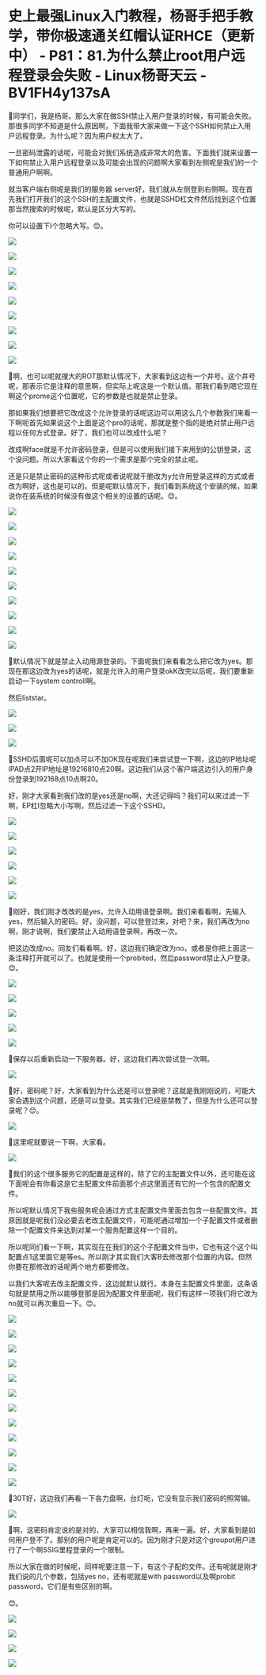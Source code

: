 # 史上最强Linux入门教程，杨哥手把手教学，带你极速通关红帽认证RHCE（更新中） - P81：81.为什么禁止root用户远程登录会失败 - Linux杨哥天云 - BV1FH4y137sA

🎼同学们，我是杨哥。那么大家在做SSH禁止入用户登录的时候，有可能会失败。那很多同学不知道是什么原因啊，下面我带大家来做一下这个SSH如何禁止入用户远程登录。为什么呢？因为用户权太大了。

一旦密码泄露的话呢，可能会对我们系统造成非常大的危害。下面我们就来设置一下如何禁止入用户远程登录以及可能会出现的问题啊大家看到左侧呢是我们的一个普通用户啊啊。

就当客户端右侧呢是我们的服务器 server好，我们就从左侧登到右侧啊。现在首先我们打开我们的这个SSH的主配置文件，也就是SSHD杠文件然后找到这个位置那当然搜索的时候呢，默认是区分大写的。

你可以设置下I个忽略大写。😊。

![](img/61ca81eb4c0060034a95ff1e282dfbae_1.png)

![](img/61ca81eb4c0060034a95ff1e282dfbae_2.png)

![](img/61ca81eb4c0060034a95ff1e282dfbae_3.png)

![](img/61ca81eb4c0060034a95ff1e282dfbae_4.png)

![](img/61ca81eb4c0060034a95ff1e282dfbae_5.png)

![](img/61ca81eb4c0060034a95ff1e282dfbae_6.png)

![](img/61ca81eb4c0060034a95ff1e282dfbae_7.png)

![](img/61ca81eb4c0060034a95ff1e282dfbae_8.png)

![](img/61ca81eb4c0060034a95ff1e282dfbae_9.png)

🎼啊，也可以呢就搜大的ROT那默认情况下，大家看到这边有一个井号。这个井号呢，那表示它是注释的意思啊，但实际上呢这是一个默认值。那我们看到嗯它现在啊这个prome这个位置呢，它的参数是也就是禁止登录。

那如果我们想要把它改成这个允许登录的话呢这边可以用这么几个参数我们来看一下啊呃首先如果说这个上面是这个pro的话呢，那就是整个指的是绝对禁止用户远程以任何方式登录。好了，我们也可以改成什么呢？

改成啊face就是不允许密码登录，但是可以使用我们接下来用到的公钥登录，这个没问题。所以大家看这个你的一个需求是那个完全的禁止呢。

还是只是禁止密码的这种形式呢或者说呢就干脆改为y允许用登录这样的方式或者改为啊好，这也是可以的。但是呢默认情况下，我们看到系统这个安装的候，如果说你在装系统的时候没有做这个相关的设置的话呢。😊。



![](img/61ca81eb4c0060034a95ff1e282dfbae_11.png)

![](img/61ca81eb4c0060034a95ff1e282dfbae_12.png)

![](img/61ca81eb4c0060034a95ff1e282dfbae_13.png)

![](img/61ca81eb4c0060034a95ff1e282dfbae_14.png)

![](img/61ca81eb4c0060034a95ff1e282dfbae_15.png)

![](img/61ca81eb4c0060034a95ff1e282dfbae_16.png)

![](img/61ca81eb4c0060034a95ff1e282dfbae_17.png)

![](img/61ca81eb4c0060034a95ff1e282dfbae_18.png)

![](img/61ca81eb4c0060034a95ff1e282dfbae_19.png)

![](img/61ca81eb4c0060034a95ff1e282dfbae_20.png)

🎼默认情况下就是禁止入动用源登录的。下面呢我们来看看怎么把它改为yes。那现在那这边改为yes的话呢，就是允许入的用户登录okK改完以后呢，我们要重新启动一下system controll啊。

然后liststar。

![](img/61ca81eb4c0060034a95ff1e282dfbae_22.png)

![](img/61ca81eb4c0060034a95ff1e282dfbae_23.png)

![](img/61ca81eb4c0060034a95ff1e282dfbae_24.png)

🎼SSHD后面呢可以加点可以不加OK现在呢我们来尝试登一下啊，这边的IP地址呢IPAD点2开IP地址是19216810点20啊。这边我们从这个客户端这边引入的用户身份登录到192168点10点啊20。

好，刚才大家看到我们改的是yes还是no啊，大还记得吗？我们可以来过滤一下啊，EP杠I忽略大小写啊，然后过滤一下这个SSHD。



![](img/61ca81eb4c0060034a95ff1e282dfbae_26.png)

![](img/61ca81eb4c0060034a95ff1e282dfbae_27.png)

![](img/61ca81eb4c0060034a95ff1e282dfbae_28.png)

![](img/61ca81eb4c0060034a95ff1e282dfbae_29.png)

![](img/61ca81eb4c0060034a95ff1e282dfbae_30.png)

![](img/61ca81eb4c0060034a95ff1e282dfbae_31.png)

🎼刚好，我们刚才改改的是yes，允许入动用语登录啊。我们来看看啊，先输入yes，然后输入的密码。好，没问题，可以登登过来，对吧？来，我们再改为no啊，刚才说啊，我们要禁止入动用语登录啊，再改一次。

把这边改成no。同友们看看啊。好，这边我们确定改为no，或者是你把上面这一条注释打开就可以了。也就是使用一个probited，然后password禁止入户登录。😊。



![](img/61ca81eb4c0060034a95ff1e282dfbae_33.png)

![](img/61ca81eb4c0060034a95ff1e282dfbae_34.png)

![](img/61ca81eb4c0060034a95ff1e282dfbae_35.png)

![](img/61ca81eb4c0060034a95ff1e282dfbae_36.png)

![](img/61ca81eb4c0060034a95ff1e282dfbae_37.png)

🎼保存以后重新启动一下服务器。好，这边我们再次尝试登一次啊。

![](img/61ca81eb4c0060034a95ff1e282dfbae_39.png)

🎼好，密码呢？好，大家看到为什么还是可以登录呢？这就是我刚刚说的，可能大家会遇到这个问题，还是可以登录。其实我们已经是禁教了，但是为什么还可以登录呢？😊。



![](img/61ca81eb4c0060034a95ff1e282dfbae_41.png)

🎼这里呢就要说一下啊，大家看。

![](img/61ca81eb4c0060034a95ff1e282dfbae_43.png)

🎼我们的这个很多服务它的配置是这样的，除了它的主配置文件以外，还可能在这下面呢会有你看这是它主配置文件前面那个点这里面还有它的一个包含的配置文件。

所以呢默认情况下我些服务呢会通过方式主配置文件里面去包含一些配置文件。其原因就是呢我们没必要去老改主配置文件，可能呢通过增加一个子配置文件或者删除一个配置文件来达到对某一个服务配置这样一个目的。

所以呢同们看一下啊，其实现在在我们的这个子配置文件当中，它也有这个这个叫配置点1这里面它是等es。所以刚才其实我们大客B去修改那个位置的内容。但然你要在那修改的话呢两个地方都要修改。

以我们大客呢去改主配置文件，这边就默认就行。本身在主配置文件里面，这条语句就是禁用之所以能够登那是因为配置文件里面呢，我们有这样一项我们将它改为no就可以再次重启一下。😊。



![](img/61ca81eb4c0060034a95ff1e282dfbae_45.png)

![](img/61ca81eb4c0060034a95ff1e282dfbae_46.png)

![](img/61ca81eb4c0060034a95ff1e282dfbae_47.png)

![](img/61ca81eb4c0060034a95ff1e282dfbae_48.png)

![](img/61ca81eb4c0060034a95ff1e282dfbae_49.png)

![](img/61ca81eb4c0060034a95ff1e282dfbae_50.png)

![](img/61ca81eb4c0060034a95ff1e282dfbae_51.png)

![](img/61ca81eb4c0060034a95ff1e282dfbae_52.png)

![](img/61ca81eb4c0060034a95ff1e282dfbae_53.png)

![](img/61ca81eb4c0060034a95ff1e282dfbae_54.png)

![](img/61ca81eb4c0060034a95ff1e282dfbae_55.png)

![](img/61ca81eb4c0060034a95ff1e282dfbae_56.png)

🎼30T好，这边我们再看一下各力盘啊，台灯呃，它没有显示我们密码的照常输。

![](img/61ca81eb4c0060034a95ff1e282dfbae_58.png)

🎼啊，这密码肯定说的是对的，大家可以相信我啊，再来一遍。好，大家看到是如何用户登不了。那别的用户呢是肯定可以的。因为刚才只是对这个groupot用户进行了一个啊SSIG里程登录的一个限制。

所以大家在做的时候呢，同样呢要注意一下，有这个子配的文件。还有呢就是刚才我们说的几个参数，包括yes no，还有呢就是with password以及啊probit password，它们是有些区别的啊。

😊。

![](img/61ca81eb4c0060034a95ff1e282dfbae_60.png)

![](img/61ca81eb4c0060034a95ff1e282dfbae_61.png)

![](img/61ca81eb4c0060034a95ff1e282dfbae_62.png)

![](img/61ca81eb4c0060034a95ff1e282dfbae_63.png)